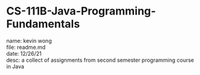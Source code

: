 # CS-111B-Java-Programming-Fundamentals
name: kevin wong\
file: readme.md\
date: 12/26/21\
desc: a collect of assignments from second semester programming course in Java
